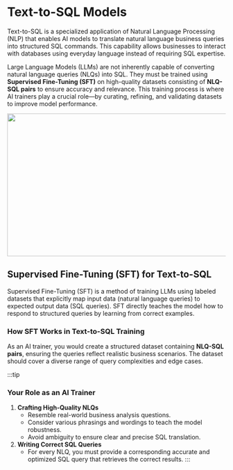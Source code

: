 # Text-to-SQL Models

Text-to-SQL is a specialized application of Natural Language Processing (NLP) that enables AI models to translate natural language business queries into structured SQL commands. This capability allows businesses to interact with databases using everyday language instead of requiring SQL expertise.

Large Language Models (LLMs) are not inherently capable of converting natural language queries (NLQs) into SQL. They must be trained using **Supervised Fine-Tuning (SFT)** on high-quality datasets consisting of **NLQ-SQL pairs** to ensure accuracy and relevance. This training process is where AI trainers play a crucial role—by curating, refining, and validating datasets to improve model performance.

<img height="329" width="602" src="${PRIVATE_IMAGE_INTRO_1}" />

## Supervised Fine-Tuning (SFT) for Text-to-SQL

Supervised Fine-Tuning (SFT) is a method of training LLMs using labeled datasets that explicitly map input data (natural language queries) to expected output data (SQL queries). SFT directly teaches the model how to respond to structured queries by learning from correct examples.

### How SFT Works in Text-to-SQL Training

As an AI trainer, you would create a structured dataset containing **NLQ-SQL pairs**, ensuring the queries reflect realistic business scenarios. The dataset should cover a diverse range of query complexities and edge cases.

:::tip
### Your Role as an AI Trainer

1. **Crafting High-Quality NLQs**
   * Resemble real-world business analysis questions.
   * Consider various phrasings and wordings to teach the model robustness.
   * Avoid ambiguity to ensure clear and precise SQL translation.
2. **Writing Correct SQL Queries**
   * For every NLQ, you must provide a corresponding accurate and optimized SQL query that retrieves the correct results.
:::